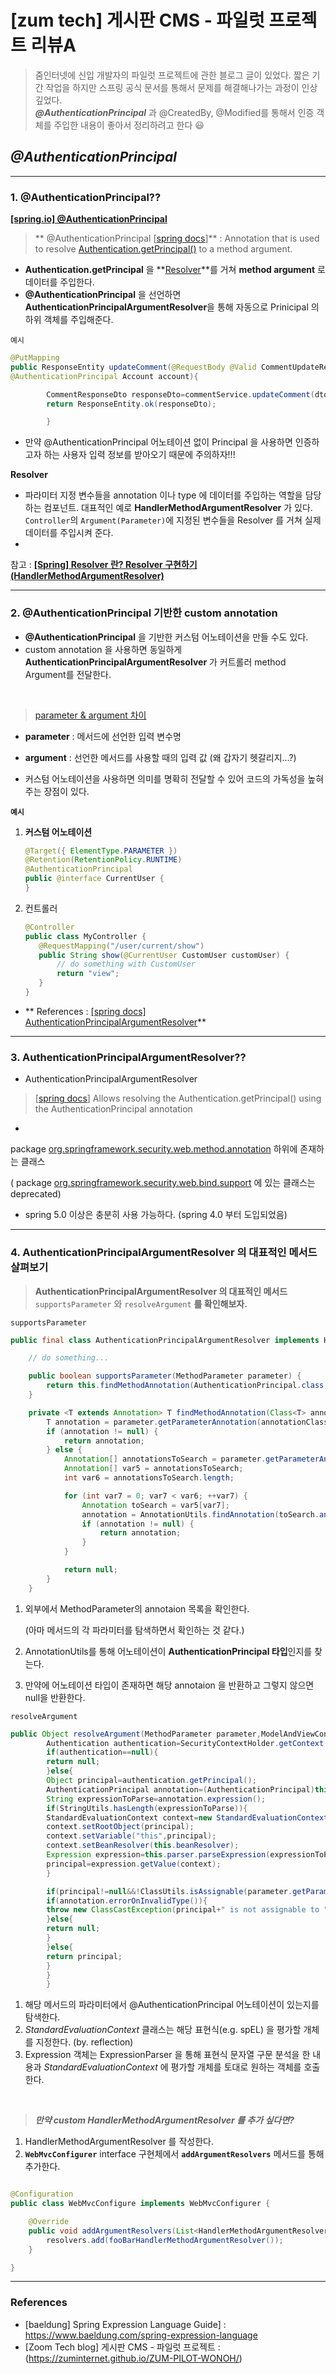 # [zum tech] 게시판 CMS - 파일럿 프로젝트 리뷰A

> 줌인터넷에 신입 개발자의 파일럿 프로젝트에 관한 블로그 글이 있었다.
> 짧은 기간 작업을 하지만 스프링 공식 문서를 통해서 문제를 해결해나가는 과정이 인상 깊었다.  
> ***@AuthenticationPrincipal*** 과 @CreatedBy, @Modified를 통해서 인증 객체를 주입한 내용이 좋아서 정리하려고 한다 😃

## ***@AuthenticationPrincipal***

---

### 1.  **@AuthenticationPrincipal??**

[**[spring.io]
@AuthenticationPrincipal**](https://docs.spring.io/spring-security/reference/servlet/integrations/mvc.html#mvc-authentication-principal)
> **
> @AuthenticationPrincipal [[spring docs](https://docs.spring.io/spring-security/site/docs/current/api/org/springframework/security/core/annotation/AuthenticationPrincipal.html)]** :
> Annotation that is used to
> resolve [Authentication.getPrincipal()](https://docs.spring.io/spring-security/site/docs/current/api/org/springframework/security/core/Authentication.html#getPrincipal())
> to a method argument.

- **Authentication.getPrincipal**
  을 **[Resolver](https://www.notion.so/zum-tech-CMS-A-3e8e9fdcfa5a4fe1a7562ec71affd2dd)**를 거쳐 **method argument** 로 데이터를
  주입한다.
- **@AuthenticationPrincipal** 을 선언하면 **AuthenticationPrincipalArgumentResolver**을 통해 자동으로 Prinicipal 의 하위 객체를 주입해준다.

`예시`

```java
@PutMapping
public ResponseEntity updateComment(@RequestBody @Valid CommentUpdateRequestDto dto,
@AuthenticationPrincipal Account account){

        CommentResponseDto responseDto=commentService.updateComment(dto,account);
        return ResponseEntity.ok(responseDto);

        }
```

- 만약 @AuthenticationPrincipal 어노테이션 없이 Principal 을 사용하면 인증하고자 하는 사용자 입력 정보를 받아오기 때문에 주의하자!!!

**Resolver**

- 파라미터 지정 변수들을 annotation 이나 type 에 데이터를 주입하는 역할을 담당하는 컴포넌트. 대표적인 예로 **HandlerMethodArgumentResolver** 가
  있다. `Controller`의 `Argument(Parameter)`에 지정된 변수들을 Resolver 를 거쳐 실제 데이터를 주입시켜 준다.
-
참고 : ****[[Spring] Resolver 란? Resolver 구현하기(HandlerMethodArgumentResolver)](https://velog.io/@gillog/Spring-HandlerMethodArgumentResolver-PathVariable-RequestHeader-RequestParam)****

---

### 2. **@AuthenticationPrincipal 기반한 custom annotation**

- **@AuthenticationPrincipal** 을 기반한 커스텀 어노테이션을 만들 수도 있다.
- custom annotation 을 사용하면 동일하게 **AuthenticationPrincipalArgumentResolver** 가 커트롤러 method Argument를 전달한다.

<br>

> [parameter & argument 차이](http://taewan.kim/tip/argument_parameter/)

- **parameter** : 메서드에 선언한 입력 변수명
- **argument** :  선언한 메서드를 사용할 때의 입력 값 (왜 갑자기 헷갈리지…?)

- 커스텀 어노테이션을 사용하면 의미를 명확히 전달할 수 있어 코드의 가독성을 높혀주는 장점이 있다.

**`예시`**

1. **커스텀 어노테이션**

    ```java
    @Target({ ElementType.PARAMETER })
    @Retention(RetentionPolicy.RUNTIME)
    @AuthenticationPrincipal
    public @interface CurrentUser {
    }
    ```

2. 컨트롤러
    ```java
    @Controller
    public class MyController {
       @RequestMapping("/user/current/show")
       public String show(@CurrentUser CustomUser customUser) {
           // do something with CustomUser
           return "view";
       }
    }
    ```

- **
  References : [[spring docs] AuthenticationPrincipalArgumentResolver](https://docs.spring.io/spring-security/site/docs/current/api/org/springframework/security/web/bind/support/AuthenticationPrincipalArgumentResolver.html)**

---

### 3. **AuthenticationPrincipalArgumentResolver??**

- AuthenticationPrincipalArgumentResolver

> [[spring docs](https://docs.spring.io/spring-security/site/docs/current/api/org/springframework/security/web/method/annotation/AuthenticationPrincipalArgumentResolver.html)]
> Allows resolving the Authentication.getPrincipal() using the AuthenticationPrincipal annotation

-
package [org.springframework.security.web.method.annotation](https://docs.spring.io/spring-security/site/docs/current/api/org/springframework/security/web/method/annotation/package-summary.html)
하위에 존재하는 클래스

(
package [org.springframework.security.web.bind.support](https://docs.spring.io/spring-security/site/docs/current/api/org/springframework/security/web/bind/support/package-summary.html)
에 있는 클래스는 deprecated)

- spring 5.0 이상은 충분히 사용 가능하다. (spring 4.0 부터 도입되었음)

---

### 4. **AuthenticationPrincipalArgumentResolver 의 대표적인 메서드 살펴보기**

> **AuthenticationPrincipalArgumentResolver 의 대표적인 메서드** `supportsParameter` 와 `resolveArgument` **를 확인해보자.**
>

`supportsParameter`

```java
public final class AuthenticationPrincipalArgumentResolver implements HandlerMethodArgumentResolver {

    // do something...

    public boolean supportsParameter(MethodParameter parameter) {
        return this.findMethodAnnotation(AuthenticationPrincipal.class, parameter) != null;
    }

    private <T extends Annotation> T findMethodAnnotation(Class<T> annotationClass, MethodParameter parameter) {
        T annotation = parameter.getParameterAnnotation(annotationClass);
        if (annotation != null) {
            return annotation;
        } else {
            Annotation[] annotationsToSearch = parameter.getParameterAnnotations();
            Annotation[] var5 = annotationsToSearch;
            int var6 = annotationsToSearch.length;

            for (int var7 = 0; var7 < var6; ++var7) {
                Annotation toSearch = var5[var7];
                annotation = AnnotationUtils.findAnnotation(toSearch.annotationType(), annotationClass);
                if (annotation != null) {
                    return annotation;
                }
            }

            return null;
        }
    }
```

1. 외부에서 MethodParameter의 annotaion 목록을 확인한다.

   (아마 메서드의 각 파라미터를 탐색하면서 확인하는 것 같다.)

2. AnnotationUtils를 통해 어노테이션이 **AuthenticationPrincipal 타입**인지를 찾는다.
3. 만약에 어노테이션 타입이 존재하면 해당 annotaion 을 반환하고 그렇지 않으면 null을 반환한다.

`resolveArgument`

```java
public Object resolveArgument(MethodParameter parameter,ModelAndViewContainer mavContainer,NativeWebRequest webRequest,WebDataBinderFactory binderFactory){
        Authentication authentication=SecurityContextHolder.getContext().getAuthentication();
        if(authentication==null){
        return null;
        }else{
        Object principal=authentication.getPrincipal();
        AuthenticationPrincipal annotation=(AuthenticationPrincipal)this.findMethodAnnotation(AuthenticationPrincipal.class,parameter); //(1)
        String expressionToParse=annotation.expression();
        if(StringUtils.hasLength(expressionToParse)){
        StandardEvaluationContext context=new StandardEvaluationContext(); // (2)
        context.setRootObject(principal);
        context.setVariable("this",principal);
        context.setBeanResolver(this.beanResolver);
        Expression expression=this.parser.parseExpression(expressionToParse); // (3)
        principal=expression.getValue(context);
        }

        if(principal!=null&&!ClassUtils.isAssignable(parameter.getParameterType(),principal.getClass())){
        if(annotation.errorOnInvalidType()){
        throw new ClassCastException(principal+" is not assignable to "+parameter.getParameterType());
        }else{
        return null;
        }
        }else{
        return principal;
        }
        }
        }
```

1. 해당 메서드의 파라미터에서 @AuthenticationPrincipal 어노테이션이 있는지를 탐색한다.
2. *StandardEvaluationContext* 클래스는 해당 표현식(e.g. spEL) 을 평가할 개체를 지정한다. (by. reflection)
3. Expression 객체는 ExpressionParser 을 통해 표현식 문자열 구문 분석을 한 내용과 *StandardEvaluationContext* 에 평가할 개체를 토대로 원하는 객체를 호출한다.

<br>

> ***만약 custom HandlerMethodArgumentResolver 를 추가 싶다면?***
>

1. HandlerMethodArgumentResolver 를 작성한다.
2. **`WebMvcConfigurer`** interface 구현체에서 **`addArgumentResolvers`** 메서드를 통해 추가한다.

```java

@Configuration
public class WebMvcConfigure implements WebMvcConfigurer {

    @Override
    public void addArgumentResolvers(List<HandlerMethodArgumentResolver> resolvers) {
        resolvers.add(fooBarHandlerMethodArgumentResolver());
    }

}
```

---

### References

- [baeldung] Spring Expression Language Guide] : https://www.baeldung.com/spring-expression-language
- [Zoom Tech blog] 게시판 CMS - 파일럿 프로젝트 : (https://zuminternet.github.io/ZUM-PILOT-WONOH/)
